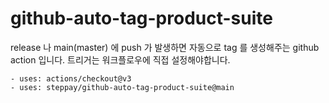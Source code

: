 # github-auto-tag-product-suite

release 나 main(master) 에 push 가 발생하면 자동으로 tag 를 생성해주는 github action 입니다.
트리거는 워크플로우에 직접 설정해야합니다.

```
- uses: actions/checkout@v3
- uses: steppay/github-auto-tag-product-suite@main
```
